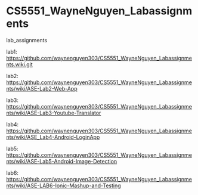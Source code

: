 # CS5551_WayneNguyen_Labassignments
lab_assignments

lab1: https://github.com/waynenguyen303/CS5551_WayneNguyen_Labassignments.wiki.git

lab2: https://github.com/waynenguyen303/CS5551_WayneNguyen_Labassignments/wiki/ASE-Lab2-Web-App

lab3: https://github.com/waynenguyen303/CS5551_WayneNguyen_Labassignments/wiki/ASE-Lab3-Youtube-Translator

lab4: https://github.com/waynenguyen303/CS5551_WayneNguyen_Labassignments/wiki/ASE_Lab4-Android-LoginApp

lab5: https://github.com/waynenguyen303/CS5551_WayneNguyen_Labassignments/wiki/ASE-Lab5-Android-Image-Detection

lab6: https://github.com/waynenguyen303/CS5551_WayneNguyen_Labassignments/wiki/ASE-LAB6-Ionic-Mashup-and-Testing